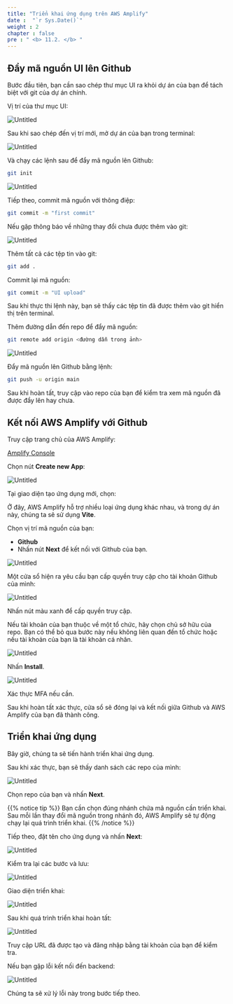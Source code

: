 ```yaml
---
title: "Triển khai ứng dụng trên AWS Amplify"
date :  "`r Sys.Date()`" 
weight : 2
chapter : false
pre : " <b> 11.2. </b> "
---
```



## Đẩy mã nguồn UI lên Github

Bước đầu tiên, bạn cần sao chép thư mục UI ra khỏi dự án của bạn để tách biệt với git của dự án chính.

Vị trí của thư mục UI:

![Untitled](/images/Amplify%203cbaff98d368481ca9f4263f39f203c8/image%204.png)

Sau khi sao chép đến vị trí mới, mở dự án của bạn trong terminal:

![Untitled](/images/Amplify%203cbaff98d368481ca9f4263f39f203c8/image%205.png)

Và chạy các lệnh sau để đẩy mã nguồn lên Github:

```bash
git init
```

![Untitled](/images/Amplify%203cbaff98d368481ca9f4263f39f203c8/image%206.png)

Tiếp theo, commit mã nguồn với thông điệp:

```bash
git commit -m "first commit"
```

Nếu gặp thông báo về những thay đổi chưa được thêm vào git:

![Untitled](/images/Amplify%203cbaff98d368481ca9f4263f39f203c8/image%207.png)

Thêm tất cả các tệp tin vào git:

```bash
git add .
```

Commit lại mã nguồn:

```bash
git commit -m "UI upload"
```

Sau khi thực thi lệnh này, bạn sẽ thấy các tệp tin đã được thêm vào git hiển thị trên terminal.

Thêm đường dẫn đến repo để đẩy mã nguồn:

```bash
git remote add origin <đường dẫn trong ảnh>
```

![Untitled](/images/Amplify%203cbaff98d368481ca9f4263f39f203c8/image%203.png)

Đẩy mã nguồn lên Github bằng lệnh:

```bash
git push -u origin main
```
Sau khi hoàn tất, truy cập vào repo của bạn để kiểm tra xem mã nguồn đã được đẩy lên hay chưa.

## Kết nối AWS Amplify với Github

Truy cập trang chủ của AWS Amplify:

[Amplify Console](https://us-west-2.console.aws.amazon.com/amplify/apps)

Chọn nút **Create new App**:

![Untitled](/images/Amplify%203cbaff98d368481ca9f4263f39f203c8/image%208.png)

Tại giao diện tạo ứng dụng mới, chọn:

Ở đây, AWS Amplify hỗ trợ nhiều loại ứng dụng khác nhau, và trong dự án này, chúng ta sẽ sử dụng **Vite**.

Chọn vị trí mã nguồn của bạn:

- **Github**
- Nhấn nút **Next** để kết nối với Github của bạn.

![Untitled](/images/Amplify%203cbaff98d368481ca9f4263f39f203c8/image%209.png)

Một cửa sổ hiện ra yêu cầu bạn cấp quyền truy cập cho tài khoản Github của mình:

![Untitled](/images/Amplify%203cbaff98d368481ca9f4263f39f203c8/image%2010.png)

Nhấn nút màu xanh để cấp quyền truy cập.

Nếu tài khoản của bạn thuộc về một tổ chức, hãy chọn chủ sở hữu của repo. Bạn có thể bỏ qua bước này nếu không liên quan đến tổ chức hoặc nếu tài khoản của bạn là tài khoản cá nhân.

![Untitled](/images/Amplify%203cbaff98d368481ca9f4263f39f203c8/image%2011.png)

Nhấn **Install**.

![Untitled](/images/Amplify%203cbaff98d368481ca9f4263f39f203c8/image%2012.png)

Xác thực MFA nếu cần.

Sau khi hoàn tất xác thực, cửa sổ sẽ đóng lại và kết nối giữa Github và AWS Amplify của bạn đã thành công.

## Triển khai ứng dụng

Bây giờ, chúng ta sẽ tiến hành triển khai ứng dụng.

Sau khi xác thực, bạn sẽ thấy danh sách các repo của mình:

![Untitled](/images/Amplify%203cbaff98d368481ca9f4263f39f203c8/image%2013.png)

Chọn repo của bạn và nhấn **Next**.

{{% notice tip %}}
Bạn cần chọn đúng nhánh chứa mã nguồn cần triển khai. Sau mỗi lần thay đổi mã nguồn trong nhánh đó, AWS Amplify sẽ tự động chạy lại quá trình triển khai.
{{% /notice %}}

Tiếp theo, đặt tên cho ứng dụng và nhấn **Next**:

![Untitled](/images/Amplify%203cbaff98d368481ca9f4263f39f203c8/image%2014.png)

Kiểm tra lại các bước và lưu:

![Untitled](/images/Amplify%203cbaff98d368481ca9f4263f39f203c8/image%2015.png)

Giao diện triển khai:

![Untitled](/images/Amplify%203cbaff98d368481ca9f4263f39f203c8/image%2016.png)

Sau khi quá trình triển khai hoàn tất:

![Untitled](/images/Amplify%203cbaff98d368481ca9f4263f39f203c8/image%2017.png)

Truy cập URL đã được tạo và đăng nhập bằng tài khoản của bạn để kiểm tra.

Nếu bạn gặp lỗi kết nối đến backend:

![Untitled](/images/Amplify%203cbaff98d368481ca9f4263f39f203c8/image%2018.png)

Chúng ta sẽ xử lý lỗi này trong bước tiếp theo.